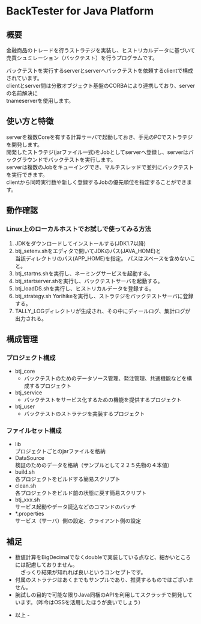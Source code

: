 # BackTester for Java Platform

## 概要
金融商品のトレードを行うストラテジを実装し、ヒストリカルデータに基づいて  
売買シュミレーション（バックテスト）を行うプログラムです。 

バックテストを実行するserverとserverへバックテストを依頼するclientで構成されています。  
clientとserver間は分散オブジェクト基盤のCORBAにより連携しており、serverの名前解決に  
tnameserverを使用します。  

## 使い方と特徴
serverを複数Coreを有する計算サーバで起動しておき、手元のPCでストラテジを開発します。  
開発したストラテジ(jarファイル一式)をJobとしてserverへ登録し、serverはバックグラウンドでバックテストを実行します。  
serverは複数のJobをキューイングでき、マルチスレッドで並列にバックテストを実行できます。  
clientから同時実行数や新しく登録するJobの優先順位を指定することができます。  

## 動作確認

### Linux上のローカルホストでお試しで使ってみる方法
1. JDKをダウンロードしてインストールする(JDK1.7以降)
2. btj_setenv.shをエディタで開いてJDKのパス(JAVA_HOME)と  
   当該ディレクトリのパス(APP_HOME)を指定。
   パスはスペースを含めないこと。
3. btj_startns.shを実行し、ネーミングサービスを起動する。
4. btj_startserver.shを実行し、バックテストサーバを起動する。
5. btj_loadDS.shを実行し、ヒストリカルデータを登録する。
6. btj_strategy.sh Yorihikeを実行し、ストラテジをバックテストサーバに登録する。
7. TALLY_LOGディレクトリが生成され、その中にディールログ、集計ログが  
   出力される。


## 構成管理

### プロジェクト構成
* btj_core  
  - バックテストのためのデータソース管理、発注管理、共通機能などを構成するプロジェクト  
* btj_service  
  - バックテストをサービス化するための機能を提供するプロジェクト  
* btj_user  
  - バックテストのストラテジを実装するプロジェクト  

### ファイルセット構成
* lib  
  プロジェクトごとのjarファイルを格納  
* DataSource  
  検証のためのデータを格納（サンプルとして２２５先物の４本値）  
* build.sh  
  各プロジェクトをビルドする簡易スクリプト  
* clean.sh  
  各プロジェクトをビルド前の状態に戻す簡易スクリプト  
* btj_xxx.sh  
  サービス起動やデータ読込などのコマンドのバッチ
* *.properties  
  サービス（サーバ）側の設定、クライアント側の設定


## 補足
* 数値計算をBigDecimalでなくdoubleで実装している点など、細かいところには配慮しておりません。  
　ざっくり結果が知れれば良いというコンセプトです。  
* 付属のストラテジはあくまでもサンプルであり、推奨するものではございません。  
* 腕試しの目的で可能な限りJava同梱のAPIを利用してスクラッチで開発しています。（昨今はOSSを活用したほうが良いでしょう）  

- 以上 -

